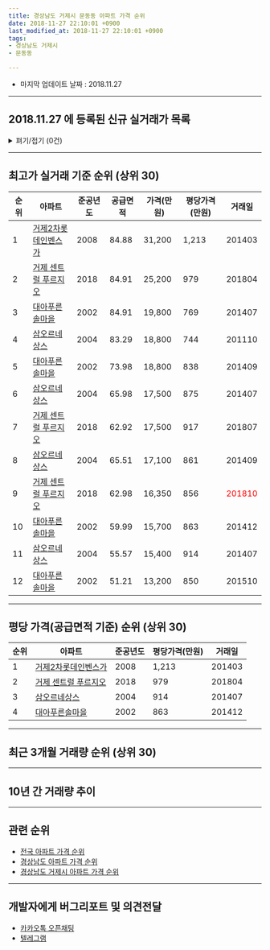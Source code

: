 ```yaml
---
title: 경상남도 거제시 문동동 아파트 가격 순위
date: 2018-11-27 22:10:01 +0900
last_modified_at: 2018-11-27 22:10:01 +0900
tags:
- 경상남도 거제시
- 문동동

---
```


* 마지막 업데이트 날짜 : 2018.11.27

---

## 2018.11.27 에 등록된 신규 실거래가 목록

<details>
<summary>펴기/접기 (0건)</summary>
<div markdown="1">

|아파트|준공년도|공급면적|가격(만원)|평당가격(만원)|거래일|
|---|---|---|---|---|---|
|없음||||||


</div>
</details>

---

## 최고가 실거래 기준 순위 (상위 30)


|순위|아파트|준공년도|공급면적|가격(만원)|평당가격(만원)|거래일|
|---|---|---|---|---|---|---|
|1|[거제2차롯데인벤스가](https://search.naver.com/search.naver?query=%EA%B2%BD%EC%83%81%EB%82%A8%EB%8F%84+%EA%B1%B0%EC%A0%9C%EC%8B%9C+%EB%AC%B8%EB%8F%99%EB%8F%99+%EA%B1%B0%EC%A0%9C2%EC%B0%A8%EB%A1%AF%EB%8D%B0%EC%9D%B8%EB%B2%A4%EC%8A%A4%EA%B0%80)|2008|84.88|31,200|1,213|201403|
|2|[거제 센트럴 푸르지오](https://search.naver.com/search.naver?query=%EA%B2%BD%EC%83%81%EB%82%A8%EB%8F%84+%EA%B1%B0%EC%A0%9C%EC%8B%9C+%EB%AC%B8%EB%8F%99%EB%8F%99+%EA%B1%B0%EC%A0%9C+%EC%84%BC%ED%8A%B8%EB%9F%B4+%ED%91%B8%EB%A5%B4%EC%A7%80%EC%98%A4)|2018|84.91|25,200|979|201804|
|3|[대아푸른솔마을](https://search.naver.com/search.naver?query=%EA%B2%BD%EC%83%81%EB%82%A8%EB%8F%84+%EA%B1%B0%EC%A0%9C%EC%8B%9C+%EB%AC%B8%EB%8F%99%EB%8F%99+%EB%8C%80%EC%95%84%ED%91%B8%EB%A5%B8%EC%86%94%EB%A7%88%EC%9D%84)|2002|84.91|19,800|769|201407|
|4|[삼오르네상스](https://search.naver.com/search.naver?query=%EA%B2%BD%EC%83%81%EB%82%A8%EB%8F%84+%EA%B1%B0%EC%A0%9C%EC%8B%9C+%EB%AC%B8%EB%8F%99%EB%8F%99+%EC%82%BC%EC%98%A4%EB%A5%B4%EB%84%A4%EC%83%81%EC%8A%A4)|2004|83.29|18,800|744|201110|
|5|[대아푸른솔마을](https://search.naver.com/search.naver?query=%EA%B2%BD%EC%83%81%EB%82%A8%EB%8F%84+%EA%B1%B0%EC%A0%9C%EC%8B%9C+%EB%AC%B8%EB%8F%99%EB%8F%99+%EB%8C%80%EC%95%84%ED%91%B8%EB%A5%B8%EC%86%94%EB%A7%88%EC%9D%84)|2002|73.98|18,800|838|201409|
|6|[삼오르네상스](https://search.naver.com/search.naver?query=%EA%B2%BD%EC%83%81%EB%82%A8%EB%8F%84+%EA%B1%B0%EC%A0%9C%EC%8B%9C+%EB%AC%B8%EB%8F%99%EB%8F%99+%EC%82%BC%EC%98%A4%EB%A5%B4%EB%84%A4%EC%83%81%EC%8A%A4)|2004|65.98|17,500|875|201407|
|7|[거제 센트럴 푸르지오](https://search.naver.com/search.naver?query=%EA%B2%BD%EC%83%81%EB%82%A8%EB%8F%84+%EA%B1%B0%EC%A0%9C%EC%8B%9C+%EB%AC%B8%EB%8F%99%EB%8F%99+%EA%B1%B0%EC%A0%9C+%EC%84%BC%ED%8A%B8%EB%9F%B4+%ED%91%B8%EB%A5%B4%EC%A7%80%EC%98%A4)|2018|62.92|17,500|917|201807|
|8|[삼오르네상스](https://search.naver.com/search.naver?query=%EA%B2%BD%EC%83%81%EB%82%A8%EB%8F%84+%EA%B1%B0%EC%A0%9C%EC%8B%9C+%EB%AC%B8%EB%8F%99%EB%8F%99+%EC%82%BC%EC%98%A4%EB%A5%B4%EB%84%A4%EC%83%81%EC%8A%A4)|2004|65.51|17,100|861|201409|
|9|[거제 센트럴 푸르지오](https://search.naver.com/search.naver?query=%EA%B2%BD%EC%83%81%EB%82%A8%EB%8F%84+%EA%B1%B0%EC%A0%9C%EC%8B%9C+%EB%AC%B8%EB%8F%99%EB%8F%99+%EA%B1%B0%EC%A0%9C+%EC%84%BC%ED%8A%B8%EB%9F%B4+%ED%91%B8%EB%A5%B4%EC%A7%80%EC%98%A4)|2018|62.98|16,350|856|<span style="color:red">201810</span>|
|10|[대아푸른솔마을](https://search.naver.com/search.naver?query=%EA%B2%BD%EC%83%81%EB%82%A8%EB%8F%84+%EA%B1%B0%EC%A0%9C%EC%8B%9C+%EB%AC%B8%EB%8F%99%EB%8F%99+%EB%8C%80%EC%95%84%ED%91%B8%EB%A5%B8%EC%86%94%EB%A7%88%EC%9D%84)|2002|59.99|15,700|863|201412|
|11|[삼오르네상스](https://search.naver.com/search.naver?query=%EA%B2%BD%EC%83%81%EB%82%A8%EB%8F%84+%EA%B1%B0%EC%A0%9C%EC%8B%9C+%EB%AC%B8%EB%8F%99%EB%8F%99+%EC%82%BC%EC%98%A4%EB%A5%B4%EB%84%A4%EC%83%81%EC%8A%A4)|2004|55.57|15,400|914|201407|
|12|[대아푸른솔마을](https://search.naver.com/search.naver?query=%EA%B2%BD%EC%83%81%EB%82%A8%EB%8F%84+%EA%B1%B0%EC%A0%9C%EC%8B%9C+%EB%AC%B8%EB%8F%99%EB%8F%99+%EB%8C%80%EC%95%84%ED%91%B8%EB%A5%B8%EC%86%94%EB%A7%88%EC%9D%84)|2002|51.21|13,200|850|201510|


---

## 평당 가격(공급면적 기준) 순위 (상위 30)


|순위|아파트|준공년도|평당가격(만원)|거래일|
|---|---|---|---|---|
|1|[거제2차롯데인벤스가](https://search.naver.com/search.naver?query=%EA%B2%BD%EC%83%81%EB%82%A8%EB%8F%84+%EA%B1%B0%EC%A0%9C%EC%8B%9C+%EB%AC%B8%EB%8F%99%EB%8F%99+%EA%B1%B0%EC%A0%9C2%EC%B0%A8%EB%A1%AF%EB%8D%B0%EC%9D%B8%EB%B2%A4%EC%8A%A4%EA%B0%80)|2008|1,213|201403|
|2|[거제 센트럴 푸르지오](https://search.naver.com/search.naver?query=%EA%B2%BD%EC%83%81%EB%82%A8%EB%8F%84+%EA%B1%B0%EC%A0%9C%EC%8B%9C+%EB%AC%B8%EB%8F%99%EB%8F%99+%EA%B1%B0%EC%A0%9C+%EC%84%BC%ED%8A%B8%EB%9F%B4+%ED%91%B8%EB%A5%B4%EC%A7%80%EC%98%A4)|2018|979|201804|
|3|[삼오르네상스](https://search.naver.com/search.naver?query=%EA%B2%BD%EC%83%81%EB%82%A8%EB%8F%84+%EA%B1%B0%EC%A0%9C%EC%8B%9C+%EB%AC%B8%EB%8F%99%EB%8F%99+%EC%82%BC%EC%98%A4%EB%A5%B4%EB%84%A4%EC%83%81%EC%8A%A4)|2004|914|201407|
|4|[대아푸른솔마을](https://search.naver.com/search.naver?query=%EA%B2%BD%EC%83%81%EB%82%A8%EB%8F%84+%EA%B1%B0%EC%A0%9C%EC%8B%9C+%EB%AC%B8%EB%8F%99%EB%8F%99+%EB%8C%80%EC%95%84%ED%91%B8%EB%A5%B8%EC%86%94%EB%A7%88%EC%9D%84)|2002|863|201412|


---

## 최근 3개월 거래량 순위 (상위 30)


<div style="width:100%;">
    <canvas id="deal_count_ranking" height="39"></canvas>
</div>


<script>
new Chart(document.getElementById("deal_count_ranking"), {
    type: 'horizontalBar',
    data: {
        labels: ['삼오르네상스', '거제2차롯데인벤스가', '거제 센트럴 푸르지오'],
        datasets: [{
            label: '실거래 수',
            data: [5, 4, 1],
            borderColor: "rgba(255, 0, 128, 1)",
            backgroundColor: "rgba(255, 0, 128, 0.5)",
            fill: false,
        }]
    },
    options: {
        responsive: true,
        title: {
            display: true,
            text: '최근 3개월 거래량 순위'
        },
        tooltips: {
            mode: 'index',
            intersect: false,
            callbacks: {
                title: function(tooltipItems, data) {
                    return "실거래 수:";
                },
                label: function(tooltipItem, data) {
                    return data.labels[tooltipItem.index] + ": " + tooltipItem.xLabel;
                }
            }
        },
        hover: {
            mode: 'nearest',
            intersect: true
        },
        scales: {
            xAxes: [{
                display: true,
                scaleLabel: {
                    display: true,
                    labelString: '실거래 수'
                },
                ticks: {
                    suggestedMin: 0,
                }
            }],
            yAxes: [{
                display: true,
                ticks: {
                    autoSkip: false,
                    callback: function(value, index, values) {
                        if (value.length > 10)
                            return value.substr(0, 8) + "...";
                        else
                            return value;
                    }
                },
                scaleLabel: {
                    display: false,
                }
            }]
        }
    }
});

</script>


---

## 10년 간 거래량 추이


<div style="width:100%;">
    <canvas id="deal_progress" height="300"></canvas>
</div>

<script>
new Chart(document.getElementById("deal_progress"), {
    type: 'line',
    data: {
        labels: ['200811','200812','200901','200902','200903','200904','200905','200906','200907','200908','200909','200910','200911','200912','201001','201002','201003','201004','201005','201006','201007','201008','201009','201010','201011','201012','201101','201102','201103','201104','201105','201106','201107','201108','201109','201110','201111','201112','201201','201202','201203','201204','201205','201206','201207','201208','201209','201210','201211','201212','201301','201302','201303','201304','201305','201306','201307','201308','201309','201310','201311','201312','201401','201402','201403','201404','201405','201406','201407','201408','201409','201410','201411','201412','201501','201502','201503','201504','201505','201506','201507','201508','201509','201510','201511','201512','201601','201602','201603','201604','201605','201606','201607','201608','201609','201610','201611','201612','201701','201702','201703','201704','201705','201706','201707','201708','201709','201710','201711','201712','201801','201802','201803','201804','201805','201806','201807','201808','201809','201810','201811'],
        datasets: [{
            label: '실거래 수',
            pointRadius: 1,
            data: [8, 10, 8, 8, 13, 10, 10, 6, 12, 9, 19, 8, 7, 5, 3, 5, 6, 3, 9, 5, 9, 17, 8, 15, 3, 8, 10, 8, 9, 11, 3, 10, 7, 5, 13, 9, 9, 3, 4, 7, 10, 4, 6, 3, 4, 2, 4, 11, 8, 12, 7, 12, 13, 15, 21, 4, 11, 8, 12, 17, 9, 7, 8, 5, 15, 9, 13, 10, 16, 7, 18, 9, 11, 13, 8, 8, 8, 8, 6, 7, 5, 5, 9, 6, 6, 5, 4, 3, 5, 5, 0, 2, 3, 5, 6, 4, 4, 1, 1, 1, 6, 2, 6, 6, 2, 3, 4, 2, 4, 0, 3, 5, 8, 3, 3, 7, 2, 3, 3, 7, 0],
            borderColor: "rgba(255, 201, 14, 1)",
            backgroundColor: "rgba(255, 201, 14, 0.5)",
            fill: true,
        }]
    },
    options: {
        responsive: true,
        title: {
            display: true,
            text: '10년간 거래량 추이'
        },
        tooltips: {
            mode: 'index',
            intersect: false,
        },
        hover: {
            mode: 'nearest',
            intersect: true
        },
        scales: {
            xAxes: [{
                display: true,
                scaleLabel: {
                    display: true,
                    labelString: '년/월'
                }
            }],
            yAxes: [{
                display: true,
                ticks: {
                    suggestedMin: 0,
                },
                scaleLabel: {
                    display: true,
                    labelString: '실거래 수'
                }
            }]
        }
    }
});

</script>


---

## 관련 순위

- [전국 아파트 가격 순위](https://inasie.github.io/apt-ranking/전국)
- [경상남도 아파트 가격 순위](https://inasie.github.io/apt-ranking/경상남도)
- [경상남도 거제시 아파트 가격 순위](https://inasie.github.io/apt-ranking/경상남도-거제시)


---

## 개발자에게 버그리포트 및 의견전달

- [카카오톡 오픈채팅](https://open.kakao.com/o/gLJUAP4)
- [텔레그램](https://t.me/inasie)

